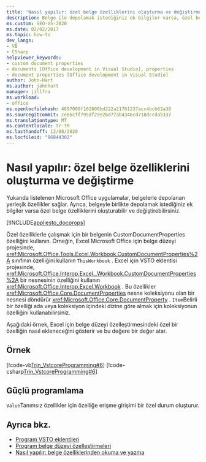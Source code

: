 ```yaml
---
title: 'Nasıl yapılır: özel belge özelliklerini oluşturma ve değiştirme'
description: Belge ile depolamak istediğiniz ek bilgiler varsa, özel belge özelliklerini nasıl oluşturup değiştirebileceğinizi öğrenin.
ms.custom: SEO-VS-2020
ms.date: 02/02/2017
ms.topic: how-to
dev_langs:
- VB
- CSharp
helpviewer_keywords:
- custom document properties
- documents [Office development in Visual Studio], properties
- document properties [Office development in Visual Studio]
author: John-Hart
ms.author: johnhart
manager: jillfra
ms.workload:
- office
ms.openlocfilehash: 4897008f102600bd222a21761237acc4bcb62a30
ms.sourcegitcommit: ce85cff795df29e2bd773b4346cd718dccda5337
ms.translationtype: MT
ms.contentlocale: tr-TR
ms.lasthandoff: 12/08/2020
ms.locfileid: "96844302"
---
```

# <a name="how-to-create-and-modify-custom-document-properties"></a>Nasıl yapılır: özel belge özelliklerini oluşturma ve değiştirme
  Yukarıda listelenen Microsoft Office uygulamalar, belgelerle depolanan yerleşik özellikler sağlar. Ayrıca, belgeyle birlikte depolamak istediğiniz ek bilgiler varsa özel belge özelliklerini oluşturabilir ve değiştirebilirsiniz.

 [!INCLUDE[appliesto_docprops](../vsto/includes/appliesto-docprops-md.md)]

 Özel özelliklerle çalışmak için bir belgenin CustomDocumentProperties özelliğini kullanın. Örneğin, Excel Microsoft Office için belge düzeyi projesinde, <xref:Microsoft.Office.Tools.Excel.Workbook.CustomDocumentProperties%2A> sınıfının özelliğini kullanın `ThisWorkbook` . Excel için VSTO eklentisi projesinde, <xref:Microsoft.Office.Interop.Excel._Workbook.CustomDocumentProperties%2A> bir nesnesinin özelliğini kullanın <xref:Microsoft.Office.Interop.Excel.Workbook> . Bu özellikler <xref:Microsoft.Office.Core.DocumentProperties> nesne koleksiyonu olan bir nesnesi döndürür <xref:Microsoft.Office.Core.DocumentProperty> . `Item`Belirli bir özelliği ada veya koleksiyon içindeki dizine göre almak için koleksiyonun özelliğini kullanabilirsiniz.

 Aşağıdaki örnek, Excel için belge düzeyi özelleştirmesindeki özel bir özelliğin nasıl ekleneceğini gösterir ve bu değere bir değer atar.

## <a name="example"></a>Örnek
 [!code-vb[Trin_VstcoreProgramming#6](../vsto/codesnippet/VisualBasic/Trin_VstcoreProgrammingExcelVB/ThisWorkbook.vb#6)]
 [!code-csharp[Trin_VstcoreProgramming#6](../vsto/codesnippet/CSharp/Trin_VstcoreProgrammingExcelCS/ThisWorkbook.cs#6)]

## <a name="robust-programming"></a>Güçlü programlama
 `Value`Tanımsız özellikler için özelliğe erişme girişimi bir özel durum oluşturur.

## <a name="see-also"></a>Ayrıca bkz.
- [Program VSTO eklentileri](../vsto/programming-vsto-add-ins.md)
- [Program belge düzeyi özelleştirmeleri](../vsto/programming-document-level-customizations.md)
- [Nasıl yapılır: belge özelliklerinden okuma ve yazma](../vsto/how-to-read-from-and-write-to-document-properties.md)
